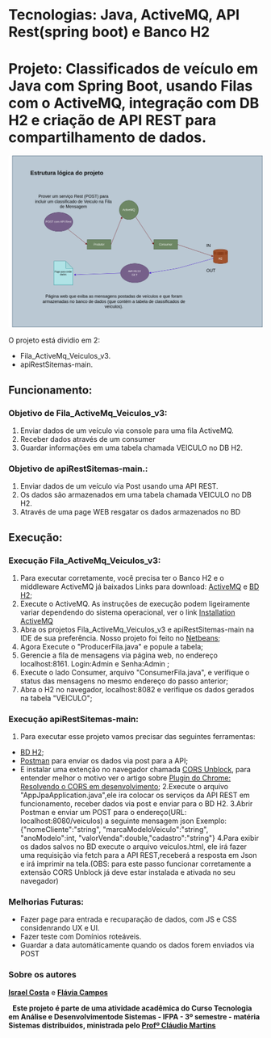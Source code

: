 
# Tecnologias: Java, ActiveMQ, API Rest(spring boot) e Banco H2
# Projeto: Classificados de veículo em Java com Spring Boot, usando Filas com o ActiveMQ, integração com DB H2 e criação de API REST para compartilhamento de dados.

![Imagem esquema lógico](desenho_esquema.png) 

O projeto está dividio em 2:
* Fila_ActiveMq_Veiculos_v3.
* apiRestSitemas-main.

## Funcionamento:
### Objetivo de Fila_ActiveMq_Veiculos_v3: 
1. Enviar dados de um veículo via console para uma fila ActiveMQ.
2. Receber dados através de um consumer 
3. Guardar informações em uma tabela chamada VEICULO no DB H2.

### Objetivo de apiRestSitemas-main.: 
1. Enviar dados de um veículo via Post usando uma API REST.
2. Os dados são armazenados em uma tabela chamada VEICULO no DB H2.
4. Através de uma page WEB resgatar os dados armazenados no BD 

## Execução:
### Execução Fila_ActiveMq_Veiculos_v3: 
1. Para executar corretamente, você precisa ter o Banco H2 e o middleware ActiveMQ já baixados
Links para download: [ActiveMQ](https://activemq.apache.org/components/classic/download/) e [BD H2](https://www.h2database.com/html/main.html);
2. Execute o ActiveMQ. As instruções de execução podem ligeiramente variar dependendo do sistema operacional, ver o link [Installation ActiveMQ](https://activemq.apache.org/installation)
3. Abra os projetos Fila_ActiveMq_Veiculos_v3 e apiRestSitemas-main na IDE de sua preferência. Nosso projeto foi feito no [Netbeans](https://netbeans.apache.org/download/index.html);
4. Agora Execute o "ProducerFila.java" e popule a tabela;
5. Gerencie a fila de mensagens via página web, no endereço localhost:8161. Login:Admin e Senha:Admin ; 
6. Execute o lado Consumer, arquivo "ConsumerFila.java", e verifique o status das mensagens no mesmo endereço do passo anterior;
7. Abra o H2 no navegador, localhost:8082 e verifique os dados gerados na tabela "VEICULO";

### Execução apiRestSitemas-main:
1. Para executar esse projeto vamos precisar das seguintes ferramentas:
* [BD H2](https://www.h2database.com/html/main.html);
* [Postman](https://www.postman.com/downloads/) para enviar os dados via post para a API;
* E instalar uma extenção no navegador chamada [CORS Unblock](), para entender melhor o motivo ver o artigo sobre [Plugin do Chrome: Resolvendo o CORS em desenvolvimento](https://rodolfofadino.com.br/plugin-do-chrome-resolvendo-o-cors-em-desenvolvimento-e0d0a5703019);
2.Execute o arquivo "AppJpaApplication.java",ele ira colocar os serviços da API REST em funcionamento, receber dados via post e enviar para o BD H2.
3.Abrir Postman e enviar um POST para o endereço(URL: localhost:8080/veiculos) a seguinte mensagem json
Exemplo: {"nomeCliente":"string", "marcaModeloVeiculo":"string", "anoModelo":int, "valorVenda":double,"cadastro":"string"}
4.Para exibir os dados salvos no BD execute o arquivo veiculos.html, ele irá fazer uma requisição via fetch para a API REST,receberá a resposta em Json e irá imprimir na tela.(OBS: para este passo funcionar corretamente a extensão CORS Unblock já deve estar instalada e ativada no seu navegador)

### Melhorias Futuras:
* Fazer page para entrada e recuparação de dados, com JS e CSS considenrando UX e UI.
* Fazer teste com Domínios roteáveis.
* Guardar a data automáticamente quando os dados forem enviados via POST

### Sobre os autores
**[Israel Costa](https://github.com/israel1608)** e **[Flávia Campos](https://github.com/Fncampos)**

&nbsp;
**Este projeto é parte de uma atividade acadêmica do Curso Tecnologia em Análise e Desenvolvimentode Sistemas - IFPA - 3º semestre - matéria Sistemas distribuidos, ministrada pelo [Profº Cláudio Martins](https://github.com/cmartins-ifpa)**






